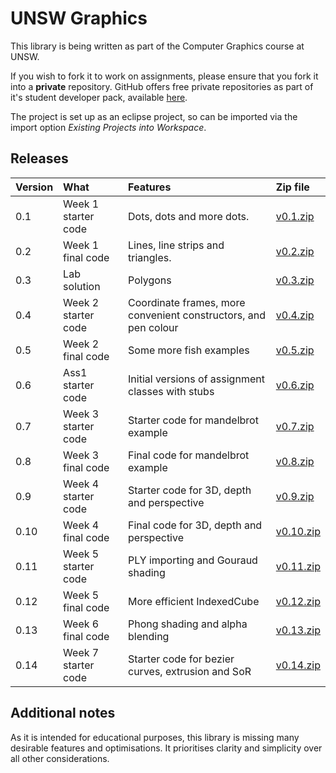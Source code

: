 # UNSW Graphics

This library is being written as part of the Computer Graphics course at UNSW.

If you wish to fork it to work on assignments, please ensure that you fork it into a **private** repository. GitHub offers free private repositories as part of it's student developer pack, available [here](https://education.github.com/pack).

The project is set up as an eclipse project, so can be imported via the import option *Existing Projects into Workspace*.

## Releases

| Version | What                | Features                                                        | Zip file                                                               |
|:--------|:--------------------|:----------------------------------------------------------------|:-----------------------------------------------------------------------|
| 0.1     | Week 1 starter code | Dots, dots and more dots.                                       | [v0.1.zip](https://github.com/robeverest/UNSWgraph/archive/v0.1.zip)   |
| 0.2     | Week 1 final code   | Lines, line strips and triangles.                               | [v0.2.zip](https://github.com/robeverest/UNSWgraph/archive/v0.2.zip)   |
| 0.3     | Lab solution        | Polygons                                                        | [v0.3.zip](https://github.com/robeverest/UNSWgraph/archive/v0.3.zip)   |
| 0.4     | Week 2 starter code | Coordinate frames, more convenient constructors, and pen colour | [v0.4.zip](https://github.com/robeverest/UNSWgraph/archive/v0.4.zip)   |
| 0.5     | Week 2 final code   | Some more fish examples                                         | [v0.5.zip](https://github.com/robeverest/UNSWgraph/archive/v0.5.zip)   |
| 0.6     | Ass1 starter code   | Initial versions of assignment classes with stubs               | [v0.6.zip](https://github.com/robeverest/UNSWgraph/archive/v0.6.zip)   |
| 0.7     | Week 3 starter code | Starter code for mandelbrot example                             | [v0.7.zip](https://github.com/robeverest/UNSWgraph/archive/v0.7.zip)   |
| 0.8     | Week 3 final code   | Final code for mandelbrot example                               | [v0.8.zip](https://github.com/robeverest/UNSWgraph/archive/v0.8.zip)   |
| 0.9     | Week 4 starter code | Starter code for 3D, depth and perspective                      | [v0.9.zip](https://github.com/robeverest/UNSWgraph/archive/v0.9.zip)   |
| 0.10    | Week 4 final code   | Final code for 3D, depth and perspective                        | [v0.10.zip](https://github.com/robeverest/UNSWgraph/archive/v0.10.zip) |
| 0.11    | Week 5 starter code | PLY importing and Gouraud shading                               | [v0.11.zip](https://github.com/robeverest/UNSWgraph/archive/v0.11.zip) |
| 0.12    | Week 5 final code   | More efficient IndexedCube                                      | [v0.12.zip](https://github.com/robeverest/UNSWgraph/archive/v0.12.zip) |
| 0.13    | Week 6 final code   | Phong shading and alpha blending                                | [v0.13.zip](https://github.com/robeverest/UNSWgraph/archive/v0.13.zip) |
| 0.14    | Week 7 starter code | Starter code for bezier curves, extrusion and SoR               | [v0.14.zip](https://github.com/robeverest/UNSWgraph/archive/v0.14.zip) |

## Additional notes

As it is intended for educational purposes, this library is missing many desirable features and optimisations. It prioritises clarity and simplicity over all other considerations.